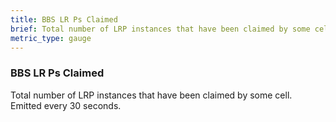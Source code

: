 ```yaml
---
title: BBS LR Ps Claimed
brief: Total number of LRP instances that have been claimed by some cell. Emitted every 30 seconds.
metric_type: gauge
---
```


### BBS LR Ps Claimed

Total number of LRP instances that have been claimed by some cell. Emitted every 30 seconds.